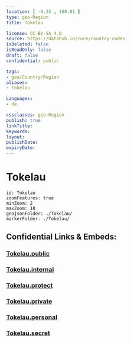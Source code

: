 ```yaml
---
location: [ -9.35 , 188.81 ] 
type: geo-Region
title: Tokelau

license: CC BY-SA 4.0
source: https://datahub.io/core/country-codes
isDeleted: false
isReadOnly: false
draft: false
confidential: public

tags:
- geo/Country/Region
aliases:
- Tokelau

Languages:
- de

cssclasses: geo-Region
publish: true
linkTitle: 
keywords: 
layout: 
publishDate: 
expiryDate: 
---
```


# Tokelau

```leaflet
id: Tokelau
zoomFeatures: true 
minZoom: 2 
maxZoom: 18
geojsonFolder: ./Tokelau/
markerFolder: ./Tokelau/
```


## Confidential Links & Embeds: 

### [Tokelau.public](/_public/\Earth\Continent\Australia\New_Zealand\Regions~New_ZealandTokelau.public.md) 

### [Tokelau.internal](/_internal/\Earth\Continent\Australia\New_Zealand\Regions~New_ZealandTokelau.internal.md) 

### [Tokelau.protect](/_protect/\Earth\Continent\Australia\New_Zealand\Regions~New_ZealandTokelau.protect.md) 

### [Tokelau.private](/_private/\Earth\Continent\Australia\New_Zealand\Regions~New_ZealandTokelau.private.md) 

### [Tokelau.personal](/_personal/\Earth\Continent\Australia\New_Zealand\Regions~New_ZealandTokelau.personal.md) 

### [Tokelau.secret](/_secret/\Earth\Continent\Australia\New_Zealand\Regions~New_ZealandTokelau.secret.md)

